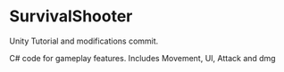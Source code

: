 # SurvivalShooter
Unity Tutorial and modifications commit.

C# code for gameplay features. Includes Movement, UI, Attack and dmg

